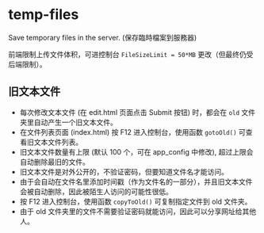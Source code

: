 # temp-files

Save temporary files in the server. (保存臨時檔案到服務器)

前端限制上传文件体积，可进控制台 `FileSizeLimit = 50*MB` 更改（但最终仍受后端限制）。

## 旧文本文件

- 每次修改文本文件 (在 edit.html 页面点击 Submit 按钮) 时，都会在 `old` 文件夹里自动产生一个旧文本文件。
- 在文件列表页面 (index.html) 按 F12 进入控制台，使用函数 `gotoOld()` 可查看旧文本文件列表。
- 旧文本文件数量有上限 (默认 100 个，可在 app_config 中修改), 超过上限会自动删除最旧的文件。
- 旧文本文件是对外公开的，不验证密码，但要知道文件名才能访问。
- 由于会自动在文件名里添加时间戳（作为文件名的一部分），并且旧文本文件会被自动删除，因此被陌生人访问的可能性很低。
- 按 F12 进入控制台，使用函数 `copyToOld()` 可复制指定文件到 old 文件夹。
- 由于 old 文件夹里的文件不需要验证密码就能访问，因此可以分享网址给其他人。


